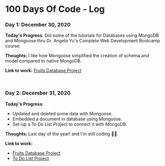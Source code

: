 # 100 Days Of Code - Log

### Day 1: December 30, 2020

**Today's Progress**: Did some of the tutorials for Databases using MongoDB and Mongoose thru Dr. Angela Yu's Complete Web Development Bootcamp course.

**Thoughts:** I like how Mongoose simplified the creation of schema and model compared to native MongoDB.

**Link to work:** [Fruits Database Project](https://github.com/lyndoncortez/The-Complete-2020-Web-Development-Bootcamp/tree/master/Fruits-project)

<br>

### Day 2: December 31, 2020

**Today's Progress**: 
- Updated and deleted some data with Mongoose. 
- Embedded a document in database using Mongoose.
- Set-up a To Do List Project to connect it with MongoDB.

**Thoughts:** Last day of the year! and I'm still coding 🤘🏼.

**Link to work:** 
- [Fruits Database Project](https://github.com/lyndoncortez/The-Complete-2020-Web-Development-Bootcamp/tree/master/Fruits-project)
- [To Do List Project](https://github.com/lyndoncortez/The-Complete-2020-Web-Development-Bootcamp/tree/master/ToDoList-v2)

